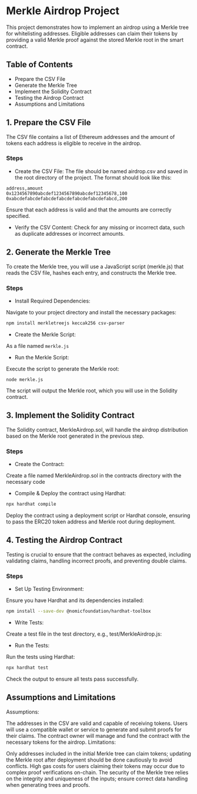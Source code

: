 # Merkle Airdrop Project
This project demonstrates how to implement an airdrop using a Merkle tree for whitelisting addresses. Eligible addresses can claim their tokens by providing a valid Merkle proof against the stored Merkle root in the smart contract.

## Table of Contents
- Prepare the CSV File
- Generate the Merkle Tree
- Implement the Solidity Contract
- Testing the Airdrop Contract
- Assumptions and Limitations

## 1. Prepare the CSV File
The CSV file contains a list of Ethereum addresses and the amount of tokens each address is eligible to receive in the airdrop.

### Steps

- Create the CSV File:
The file should be named airdrop.csv and saved in the root directory of the project.
The format should look like this:

```shell
address,amount
0x1234567890abcdef1234567890abcdef12345678,100
0xabcdefabcdefabcdefabcdefabcdefabcdefabcd,200
```
Ensure that each address is valid and that the amounts are correctly specified.

- Verify the CSV Content:
Check for any missing or incorrect data, such as duplicate addresses or incorrect amounts.

## 2. Generate the Merkle Tree

To create the Merkle tree, you will use a JavaScript script (merkle.js) that reads the CSV file, hashes each entry, and constructs the Merkle tree.

### Steps

- Install Required Dependencies:

Navigate to your project directory and install the necessary packages:
```bash
npm install merkletreejs keccak256 csv-parser
```
- Create the Merkle Script:

As a file named `merkle.js`

- Run the Merkle Script:

Execute the script to generate the Merkle root:

```
node merkle.js
```

The script will output the Merkle root, which you will use in the Solidity contract.

## 3. Implement the Solidity Contract

The Solidity contract, MerkleAirdrop.sol, will handle the airdrop distribution based on the Merkle root generated in the previous step.

### Steps

- Create the Contract:

Create a file named MerkleAirdrop.sol in the contracts directory with the necessary code

- Compile & Deploy the contract using Hardhat:

```bash
npx hardhat compile
```
Deploy the contract using a deployment script or Hardhat console, ensuring to pass the ERC20 token address and Merkle root during deployment.

## 4. Testing the Airdrop Contract

Testing is crucial to ensure that the contract behaves as expected, including validating claims, handling incorrect proofs, and preventing double claims.

### Steps

- Set Up Testing Environment:

Ensure you have Hardhat and its dependencies installed:

```bash
npm install --save-dev @nomicfoundation/hardhat-toolbox
```

- Write Tests:

Create a test file in the test directory, e.g., test/MerkleAirdrop.js:

- Run the Tests:

Run the tests using Hardhat:

```bash
npx hardhat test
```

Check the output to ensure all tests pass successfully.

## Assumptions and Limitations
Assumptions:

The addresses in the CSV are valid and capable of receiving tokens.
Users will use a compatible wallet or service to generate and submit proofs for their claims.
The contract owner will manage and fund the contract with the necessary tokens for the airdrop.
Limitations:

Only addresses included in the initial Merkle tree can claim tokens; updating the Merkle root after deployment should be done cautiously to avoid conflicts.
High gas costs for users claiming their tokens may occur due to complex proof verifications on-chain.
The security of the Merkle tree relies on the integrity and uniqueness of the inputs; ensure correct data handling when generating trees and proofs.